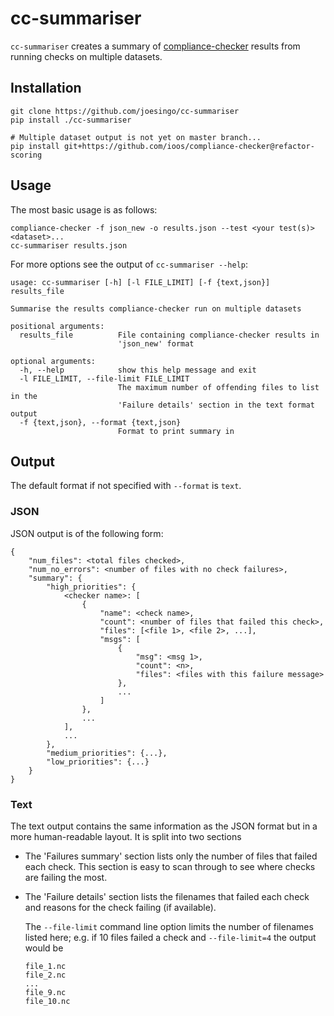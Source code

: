 # cc-summariser #

`cc-summariser` creates a summary of [compliance-checker](https://github.com/ioos/compliance-checker)
results from running checks on multiple datasets.

## Installation ##

```
git clone https://github.com/joesingo/cc-summariser
pip install ./cc-summariser

# Multiple dataset output is not yet on master branch...
pip install git+https://github.com/ioos/compliance-checker@refactor-scoring
```

## Usage ##

The most basic usage is as follows:
```
compliance-checker -f json_new -o results.json --test <your test(s)> <dataset>...
cc-summariser results.json
```

For more options see the output of `cc-summariser --help`:
```
usage: cc-summariser [-h] [-l FILE_LIMIT] [-f {text,json}] results_file

Summarise the results compliance-checker run on multiple datasets

positional arguments:
  results_file          File containing compliance-checker results in
                        'json_new' format

optional arguments:
  -h, --help            show this help message and exit
  -l FILE_LIMIT, --file-limit FILE_LIMIT
                        The maximum number of offending files to list in the
                        'Failure details' section in the text format output
  -f {text,json}, --format {text,json}
                        Format to print summary in
```

## Output ##

The default format if not specified with `--format` is `text`.

### JSON ###

JSON output is of the following form:
```
{
    "num_files": <total files checked>,
    "num_no_errors": <number of files with no check failures>,
    "summary": {
        "high_priorities": {
            <checker name>: [
                {
                    "name": <check name>,
                    "count": <number of files that failed this check>,
                    "files": [<file 1>, <file 2>, ...],
                    "msgs": [
                        {
                            "msg": <msg 1>,
                            "count": <n>,
                            "files": <files with this failure message>
                        },
                        ...
                    ]
                },
                ...
            ],
            ...
        },
        "medium_priorities": {...},
        "low_priorities": {...}
    }
}
```

### Text ###

The text output contains the same information as the JSON format but in a more
human-readable layout. It is split into two sections

- The 'Failures summary' section lists only the number of files that failed
  each check. This section is easy to scan through to see where checks are
  failing the most.

- The 'Failure details' section lists the filenames that failed each check and
  reasons for the check failing (if available).

  The `--file-limit` command line option limits the number of filenames listed
  here; e.g. if 10 files failed a check and `--file-limit=4` the output would
  be

  ```
  file_1.nc
  file_2.nc
  ...
  file_9.nc
  file_10.nc
  ```

